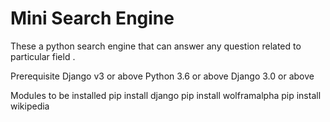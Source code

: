 # Mini Search Engine 
These a python search engine that can answer any question related to particular field .

Prerequisite
Django v3 or above
Python 3.6 or above
Django 3.0 or above

Modules to be installed
pip install django
pip install  wolframalpha
pip install  wikipedia

